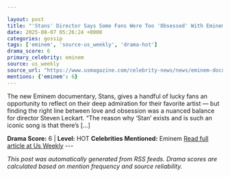 ```yaml
---

layout: post
title: "'Stans' Director Says Some Fans Were Too 'Obsessed' With Eminem for Project"
date: 2025-08-07 05:26:24 +0000
categories: gossip
tags: ['eminem', 'source-us_weekly', 'drama-hot']
drama_score: 6
primary_celebrity: eminem
source: us_weekly
source_url: "https://www.usmagazine.com/celebrity-news/news/eminem-documentary-stans-explores-fan-obsession-and-stan-culture/"
mentions: {'eminem': 6}
---
```


The new Eminem documentary, Stans, gives a handful of lucky fans an opportunity to reflect on their deep admiration for their favorite artist — but finding the right line between love and obsession was a nuanced balance for director Steven Leckart. “The reason why ‘Stan’ exists and is such an iconic song is that there’s […]

**Drama Score:** 6 | **Level:** HOT **Celebrities Mentioned:** Eminem [Read full article at Us Weekly](https://www.usmagazine.com/celebrity-news/news/eminem-documentary-stans-explores-fan-obsession-and-stan-culture/) --- 

*This post was automatically generated from RSS feeds. Drama scores are calculated based on mention frequency and source reliability.*